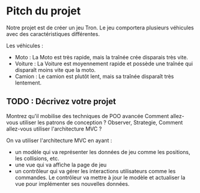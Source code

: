 # Pitch du projet

Notre projet est de créer un jeu Tron.
Le jeu comportera plusieurs véhicules avec des caractéristiques différentes.

Les véhicules :
- Moto : La Moto est très rapide, mais la traînée crée disparais très vite.
- Voiture : La Voiture est moyennement rapide et possède une traînée qui disparaît moins vite que la moto.
- Camion : Le camion est plutôt lent, mais sa traînée disparaît très lentement.

## TODO : Décrivez votre projet
Montrez qu'il mobilise des techniques de POO avancée
Comment allez-vous utiliser les patrons de conception ?
Observer, Strategie, 
Comment allez-vous utiliser l'architecture MVC ?

On va utiliser l'architecture MVC en ayant :
- un modèle qui va représenter les données de jeu comme les positions, les collisions, etc.
- une vue qui va affiche la page de jeu
- un contrôleur qui va gérer les interactions utilisateurs comme les commandes. Le contrôleur va mettre à jour le modèle et actualiser la vue pour implémenter ses nouvelles données.